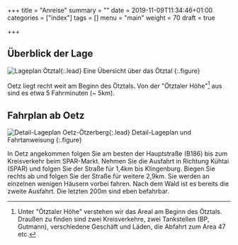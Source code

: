 +++
title = "Anreise"
summary = ""
date = 2019-11-09T11:34:46+01:00
categories = ["index"]
tags = []
menu = "main"
weight = 70
draft = true

+++

## Überblick der Lage

![Lageplan Ötztal](/assets/img/lage_oetztal.jpg){:.lead}
Eine Übersicht über das Ötztal
{:.figure}

Oetz liegt recht weit am Beginn des Ötztals. Von der "Ötztaler Höhe"[^1] aus sind
es etwa 5 Fahrminuten (~ 5km).

## Fahrplan ab Oetz

![Detail-Lageplan Oetz-Ötzerberg](/assets/img/lage_detail.jpg){:.lead}
Detail-Lageplan und Fahrtanweisung
{:.figure}

In Oetz angekommen folgen Sie am besten der Hauptstraße (B186) bis zum Kreisverkehr
beim SPAR-Markt. Nehmen Sie die Ausfahrt in Richtung Kühtai (SPAR) und folgen
Sie der Straße für 1,4km bis Klingenburg. Biegen Sie rechts ab und folgen Sie der
Straße für weitere 2,9km. Sie werden an einzelnen wenigen Häusern vorbei fahren.
Nach dem Wald ist es bereits die zweite Ausfahrt. Die letzten 200m sind eben
befahrbar.

[^1]: Unter "Ötztaler Höhe" verstehen wir das Areal am Beginn des Ötztals. Draußen zu finden sind zwei Kreisverkehre, zwei Tankstellen (BP, Gutmann), verschiedene Geschäft und Läden, die Abfahrt zum Area 47 etc.